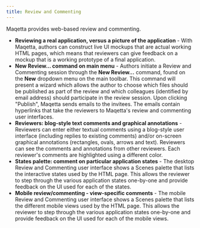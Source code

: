 ```yaml
---
title: Review and Commenting
---
```


Maqetta provides web-based review and commenting.

* **Reviewing a real application, versus a picture of the application** - With Maqetta, authors can construct live UI mockups that are actual working HTML pages, which means that reviewers can give feedback on a mockup that is a working prototype of a final application.
* **New Review... command on main menu** - Authors initiate a Review and Commenting session through the **New Review...** command, found on the **New** dropdown menu on the main toolbar. This command will present a wizard which allows the author to choose which files should be published as part of the review and which colleagues (identified by email address) should participate in the review session. Upon clicking "Publish", Maqetta sends emails to the invitees. The emails contain hyperlinks that take the reviewers to Maqetta's review and commenting user interfaces.
* **Reviewers: blog-style text comments and graphical annotations** - Reviewers can enter either textual comments using a blog-style user interface (including replies to existing comments) and/or on-screen graphical annotations (rectangles, ovals, arrows and text). Reviewers can see the comments and annotations from other reviewers. Each reviewer's comments are highlighted using a different color.
* **States palette: comment on particular application states** - The desktop Review and Commenting user interface shows a Scenes palette that lists the interactive states used by the HTML page. This allows the reviewer to step through the various application states one-by-one and provide feedback on the UI used for each of the states.
* **Mobile review/commenting - view-specific comments** - The mobile Review and Commenting user interface shows a Scenes palette that lists the different mobile views used by the HTML page. This allows the reviewer to step through the various application states one-by-one and provide feedback on the UI used for each of the mobile views.
